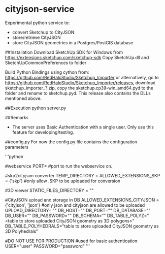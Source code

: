 # cityjson-service
Experimental python service to:
* convert Sketchup to CityJSON
* store/retrieve CityJSON  
* store CityJSON geometries in a Postgres/PostGIS database

##Installation
Download SketchUp SDK for Windows from https://extensions.sketchup.com/sketchup-sdk
Copy SketchUp.dll and SketchUpCommonPreferences to folder

Build Python Bindings using cython from: https://github.com/RedHaloStudio/Sketchup_Importer
or alternatively, go to https://github.com/RedHaloStudio/Sketchup_Importer/releases, download sketchup_importer_?.zip, copy the sketchup.cp39-win_amd64.pyd to the folder and rename to sketchup.pyd. This release also contains the DLLs mentioned above.



##Execution
python server.py

##Remarks
* The server uses Basic Authentication with a single user. Only use this feature for developing/testing.

##config.py
For now the config.py file contains the configuration parameters

'''python

#webservice
PORT=<port> #port to run the webservice on.

#skp2cityjson converter
TEMP_DIRECTORY = <temporary directory used to create CityJSON>
ALLOWED_EXTENSIONS_SKP = {'skp'} #only allow .SKP to be uploaded for conversion

#3D viewer
STATIC_FILES_DIRECTORY = "<directory with static file>"

#CityJSON upload and storage in DB
ALLOWED_EXTENSIONS_CITYJSON = {'cityjson', 'json'} #only json and cityjson are allowed to be uploaded
UPLOAD_DIRECTORY= "<directory the uploaded files are stored in>"
DB_HOST="<host address of the PostgreSQL database>"
DB_PORT="<port>"
DB_DATABASE="<database name>"
DB_USER="<user name>"
DB_PASSWORD="<password>"
DB_SCHEMA="<schema>"
DB_TABLE_POLYZ="<table to store uploaded CityJSON geometry as 3D polygons>"
DB_TABLE_POLYHEDRALS="table to store uploaded CityJSON geometry as 3D Polyhedrals"

#DO NOT USE FOR PRODUCTION
#used for basic authentication
USER="user"
PASSWORD="password"
''' 